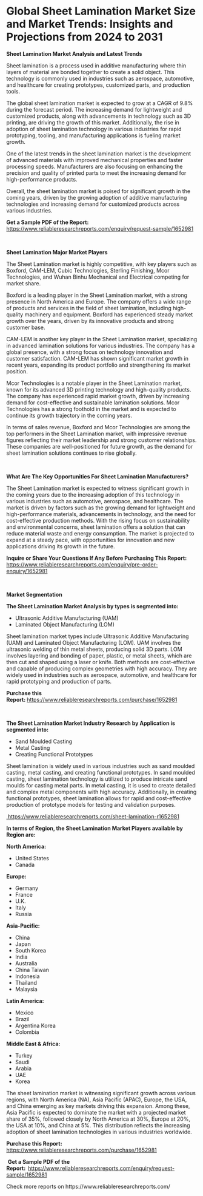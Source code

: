 <p><h1>Global Sheet Lamination Market Size and Market Trends: Insights and Projections from 2024 to 2031</h1></p><p><strong>Sheet Lamination Market Analysis and Latest Trends</strong></p>
<p><p>Sheet lamination is a process used in additive manufacturing where thin layers of material are bonded together to create a solid object. This technology is commonly used in industries such as aerospace, automotive, and healthcare for creating prototypes, customized parts, and production tools.</p><p>The global sheet lamination market is expected to grow at a CAGR of 9.8% during the forecast period. The increasing demand for lightweight and customized products, along with advancements in technology such as 3D printing, are driving the growth of this market. Additionally, the rise in adoption of sheet lamination technology in various industries for rapid prototyping, tooling, and manufacturing applications is fueling market growth.</p><p>One of the latest trends in the sheet lamination market is the development of advanced materials with improved mechanical properties and faster processing speeds. Manufacturers are also focusing on enhancing the precision and quality of printed parts to meet the increasing demand for high-performance products.</p><p>Overall, the sheet lamination market is poised for significant growth in the coming years, driven by the growing adoption of additive manufacturing technologies and increasing demand for customized products across various industries.</p></p>
<p><strong>Get a Sample PDF of the Report:&nbsp;</strong> <a href="https://www.reliableresearchreports.com/enquiry/request-sample/1652981">https://www.reliableresearchreports.com/enquiry/request-sample/1652981</a></p>
<p>&nbsp;</p>
<p><strong>Sheet Lamination Major Market Players</strong></p>
<p><p>The Sheet Lamination market is highly competitive, with key players such as Boxford, CAM-LEM, Cubic Technologies, Sterling Finishing, Mcor Technologies, and Wuhan Binhu Mechanical and Electrical competing for market share. </p><p>Boxford is a leading player in the Sheet Lamination market, with a strong presence in North America and Europe. The company offers a wide range of products and services in the field of sheet lamination, including high-quality machinery and equipment. Boxford has experienced steady market growth over the years, driven by its innovative products and strong customer base.</p><p>CAM-LEM is another key player in the Sheet Lamination market, specializing in advanced lamination solutions for various industries. The company has a global presence, with a strong focus on technology innovation and customer satisfaction. CAM-LEM has shown significant market growth in recent years, expanding its product portfolio and strengthening its market position.</p><p>Mcor Technologies is a notable player in the Sheet Lamination market, known for its advanced 3D printing technology and high-quality products. The company has experienced rapid market growth, driven by increasing demand for cost-effective and sustainable lamination solutions. Mcor Technologies has a strong foothold in the market and is expected to continue its growth trajectory in the coming years.</p><p>In terms of sales revenue, Boxford and Mcor Technologies are among the top performers in the Sheet Lamination market, with impressive revenue figures reflecting their market leadership and strong customer relationships. These companies are well-positioned for future growth, as the demand for sheet lamination solutions continues to rise globally.</p></p>
<p>&nbsp;</p>
<p><strong>What Are The Key Opportunities For Sheet Lamination Manufacturers?</strong></p>
<p><p>The Sheet Lamination market is expected to witness significant growth in the coming years due to the increasing adoption of this technology in various industries such as automotive, aerospace, and healthcare. The market is driven by factors such as the growing demand for lightweight and high-performance materials, advancements in technology, and the need for cost-effective production methods. With the rising focus on sustainability and environmental concerns, sheet lamination offers a solution that can reduce material waste and energy consumption. The market is projected to expand at a steady pace, with opportunities for innovation and new applications driving its growth in the future.</p></p>
<p><strong>Inquire or Share Your Questions If Any Before Purchasing This Report:</strong> <a href="https://www.reliableresearchreports.com/enquiry/pre-order-enquiry/1652981">https://www.reliableresearchreports.com/enquiry/pre-order-enquiry/1652981</a></p>
<p>&nbsp;</p>
<p><strong>Market Segmentation</strong></p>
<p><strong>The Sheet Lamination Market Analysis by types is segmented into:</strong></p>
<p><ul><li>Ultrasonic Additive Manufacturing (UAM)</li><li>Laminated Object Manufacturing (LOM)</li></ul></p>
<p><p>Sheet lamination market types include Ultrasonic Additive Manufacturing (UAM) and Laminated Object Manufacturing (LOM). UAM involves the ultrasonic welding of thin metal sheets, producing solid 3D parts. LOM involves layering and bonding of paper, plastic, or metal sheets, which are then cut and shaped using a laser or knife. Both methods are cost-effective and capable of producing complex geometries with high accuracy. They are widely used in industries such as aerospace, automotive, and healthcare for rapid prototyping and production of parts.</p></p>
<p><strong>Purchase this Report:&nbsp;</strong><a href="https://www.reliableresearchreports.com/purchase/1652981">https://www.reliableresearchreports.com/purchase/1652981</a></p>
<p>&nbsp;</p>
<p><strong>The Sheet Lamination Market Industry Research by Application is segmented into:</strong></p>
<p><ul><li>Sand Moulded Casting</li><li>Metal Casting</li><li>Creating Functional Prototypes</li></ul></p>
<p><p>Sheet lamination is widely used in various industries such as sand moulded casting, metal casting, and creating functional prototypes. In sand moulded casting, sheet lamination technology is utilized to produce intricate sand moulds for casting metal parts. In metal casting, it is used to create detailed and complex metal components with high accuracy. Additionally, in creating functional prototypes, sheet lamination allows for rapid and cost-effective production of prototype models for testing and validation purposes.</p></p>
<p><a href="https://www.reliableresearchreports.com/sheet-lamination-r1652981">&nbsp;https://www.reliableresearchreports.com/sheet-lamination-r1652981</a></p>
<p><strong>In terms of Region, the Sheet Lamination Market Players available by Region are:</strong></p>
<p>
    <p> <strong> North America: </strong>
        <ul>
            <li>United States</li>
            <li>Canada</li>
        </ul>
        </p> 
    <p> <strong> Europe: </strong>
        <ul>
            <li>Germany</li>
            <li>France</li>
            <li>U.K.</li>
            <li>Italy</li>
            <li>Russia</li>
        </ul>
        </p> 
    <p> <strong> Asia-Pacific: </strong>
        <ul>
            <li>China</li>
            <li>Japan</li>
            <li>South Korea</li>
            <li>India</li>
            <li>Australia</li>
            <li>China Taiwan</li>
            <li>Indonesia</li>
            <li>Thailand</li>
            <li>Malaysia</li>
        </ul>
        </p> 
    <p> <strong> Latin America: </strong>
        <ul>
            <li>Mexico</li>
            <li>Brazil</li>
            <li>Argentina Korea</li>
            <li>Colombia</li>
        </ul>
        </p> 
    <p> <strong> Middle East & Africa: </strong>
        <ul>
            <li>Turkey</li>
            <li>Saudi</li>
            <li>Arabia</li>
            <li>UAE</li>
            <li>Korea</li>
        </ul>
    </p>
    </p>
<p><p>The sheet lamination market is witnessing significant growth across various regions, with North America (NA), Asia Pacific (APAC), Europe, the USA, and China emerging as key markets driving this expansion. Among these, Asia Pacific is expected to dominate the market with a projected market share of 35%, followed closely by North America at 30%, Europe at 20%, the USA at 10%, and China at 5%. This distribution reflects the increasing adoption of sheet lamination technologies in various industries worldwide.</p></p>
<p><strong>Purchase this Report: </strong><a href="https://www.reliableresearchreports.com/purchase/1652981">https://www.reliableresearchreports.com/purchase/1652981</a></p>
<p>&nbsp;<strong>Get a Sample PDF of the Report:&nbsp;&nbsp;</strong><a href="https://www.reliableresearchreports.com/enquiry/request-sample/1652981">https://www.reliableresearchreports.com/enquiry/request-sample/1652981</a></p>
<p><strong></strong></p>
<p>Check more reports on https://www.reliableresearchreports.com/</p>